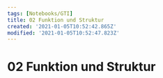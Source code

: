 ```yaml
---
tags: [Notebooks/GTI]
title: 02 Funktion und Struktur
created: '2021-01-05T10:52:42.865Z'
modified: '2021-01-05T10:52:47.823Z'
---
```


# 02 Funktion und Struktur

